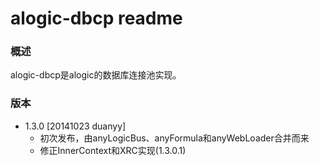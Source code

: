 alogic-dbcp readme
====================

### 概述
alogic-dbcp是alogic的数据库连接池实现。


### 版本
 - 1.3.0 [20141023 duanyy]
 	 + 初次发布，由anyLogicBus、anyFormula和anyWebLoader合并而来
 	 + 修正InnerContext和XRC实现(1.3.0.1)